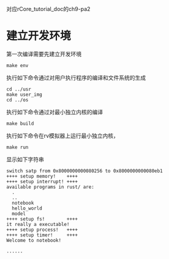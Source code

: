 对应rCore_tutorial_doc的ch9-pa2

# 建立开发环境
第一次编译需要先建立开发环境
```
make env
```
执行如下命令通过对用户执行程序的编译和文件系统的生成
```
cd ../usr
make user_img
cd ../os
```

执行如下命令通过对最小独立内核的编译
```
make build
```

执行如下命令在rv模拟器上运行最小独立内核，
```
make run
```
显示如下字符串
```
switch satp from 0x8000000000080256 to 0x8000000000080eb1
++++ setup memory!    ++++
++++ setup interrupt! ++++
available programs in rust/ are:
  .
  ..
  notebook
  hello_world
  model
++++ setup fs!        ++++
it really a executable!
++++ setup process!   ++++
++++ setup timer!     ++++
Welcome to notebook!

......
```
